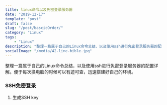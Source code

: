 ```yaml
---
title: linux命令以及免密登录服务器
date: "2019-12-17"
template: "post"
draft: false
slug: "/post/bascicOrder/"
category: "Linux"
tags: 
    - "Linux"
description: "整理一篇属于自己的Linux命令总结，以及使用ssh进行免密登录服务器的配置详解。便于每次换电脑的时候可以有迹可查，迅速搭建好自己的环境。"
socialImage: "/media/42-line-bible.jpg"
---
```


整理一篇属于自己的Linux命令总结，以及使用ssh进行免密登录服务器的配置详解。便于每次换电脑的时候可以有迹可查，迅速搭建好自己的环境。

### SSH免密登录
1.  生成SSH key
